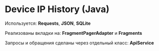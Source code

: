 # Device IP History (Java)

Используется: **Requests**, **JSON**, **SQLite**

Реализованы вкладки на: **FragmentPagerAdapter** и **Fragments**

Запросы и обращения сделаны через отдельный класс: **ApiService**

